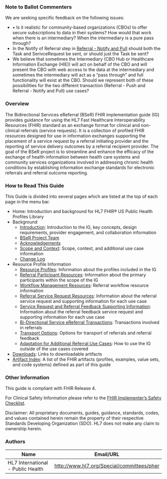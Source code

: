 ### **Note to Ballot Commenters**

We are seeking specific feedback on the following issues:
 * •	Is it realistic for community-based organizations (CBOs) to offer secure subscriptions to data in their systems? How would that work when there is an intermediary? When the intermediary is a pure pass through?
 * In the Notify of Referral step in [Referral - Notify and Pull](bi-directional_service_ereferral_transactions.html#referral-notify-and-pull) should both the Task and SerivceRequest be sent, or should just the Task be sent?
 * We believe that sometimes the Intermediary (CBO Hub or Healthcare Information Exchange (HIE)) will act on behalf of the CBO and will present the CBO with web access to the data at the intermediary and sometimes the intermediary will act as a “pass through” and full functionality will exist at the CBO. Should we represent both of these possibilities for the two different transaction (Referral - Push and Referral - Notify and Pull) use cases?

### Overview

The Bidirectional Services eReferral (BSeR) FHIR implementation guide (IG) provides guidance for using the HL7 Fast Healthcare Interoperability Resources (FHIR) standard as an exchange format for clinical and non-clinical referrals (service requests). It is a collection of profiled FHIR resources designed for use in information exchanges supporting the placement of a service request by a referral initiating provider and the reporting of service delivery outcomes by a referral recipient provider. The goal of the BSeR project is to streamline and enhance the efficacy of the exchange of health information between health care systems and community services organizations involved in addressing chronic health conditions by establishing information exchange standards for electronic referrals and referral outcome reporting.

### How to Read This Guide

This Guide is divided into several pages which are listed at the top of each page in the menu bar.

* Home: Introduction and background for HL7 FHIR® US Public Health Profiles Library
* Background
  * [Introduction](Introduction.html): Introduction to the IG, key concepts, design requirements, provider engagement, and collaboration information
  * [BSeR Project Team](bser_project_team.html)
  * [Acknowledgements](Acknowledgements.html)
  * [Scope and Context](scope_and_context.html): Scope, context, and additional use case information
  * [Change Log](change_log.html)
* Resource Profile Information
  * [Resource Profiles](resource_profiles.html): Information about the profiles included in the IG
  * [Referral Participant Resources](referral_participant_resources.html): Information about the primary participants within the scope of the IG
  * [Workflow Management Resources](workflow_management_resources.html): Referral workflow resource information
  * [Referral Service Request Resources](referral_service_request_resources.html): Information about the referral service request and supporting information for each use case
  * [Service Request and Referral Feedback Supporting Information](service_request_and_referral_feedback_supporting_information.html): Information about the referral feedback service request and supporting information for each use case
  * [Bi-Directional Service eReferral Transactions](bi-directional_service_ereferral_transactions.html): Transactions involved in referrals
  * [Transport Options](transport_options.html): Options for transport of referrals and referral feedback
  * [Adaptation for Additional Referral Use Cases](adaptation_for_additional_referral_use_cases.html): How to use the IG outside of the use cases covered
* [Downloads](Downloads.html): Links to downloadable artifacts
* [Artifact Index](artifacts.html): A list of the FHIR artifacts (profiles, examples, value sets, and code systems) defined as part of this guide

### Other Information

This guide is compliant with FHIR Release 4.

For Clinical Safety Information please refer to the [FHIR Implementer’s Safety Checklist](http://hl7.org/fhir/safety.html).

Disclaimer: All proprietary documents, guides, guidance, standards, codes, and values contained herein remain the property of their respective Standards Developing Organization (SDO). HL7 does not make any claim to ownership herein.

### Authors

<table>
<thead>
<tr>
<th>Name</th>
<th>Email/URL</th>
</tr>
</thead>
<tbody>
<tr>
<td>HL7 International - Public Health</td>
<td><a href="http://www.hl7.org/Special/committees/pher" target="_new">http://www.hl7.org/Special/committees/pher</a></td>
</tr>
</tbody>
</table>
